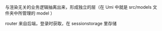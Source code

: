与渲染无关的业务逻辑抽离出来，形成独立的层（在 Umi 中就是 src/models 文件夹中所管理的 model ）

router 来自后端，登录时获取，在 sessionstorage 里存储
